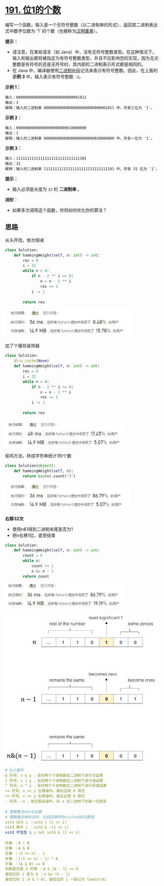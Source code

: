 # [191. 位1的个数](https://leetcode-cn.com/problems/number-of-1-bits/)

编写一个函数，输入是一个无符号整数（以二进制串的形式），返回其二进制表达式中数字位数为 '1' 的个数（也被称为[汉明重量](https://baike.baidu.com/item/汉明重量)）。

 

**提示：**

- 请注意，在某些语言（如 Java）中，没有无符号整数类型。在这种情况下，输入和输出都将被指定为有符号整数类型，并且不应影响您的实现，因为无论整数是有符号的还是无符号的，其内部的二进制表示形式都是相同的。
- 在 Java 中，编译器使用[二进制补码](https://baike.baidu.com/item/二进制补码/5295284)记法来表示有符号整数。因此，在上面的 **示例 3** 中，输入表示有符号整数 `-3`。

 

**示例 1：**

```
输入：00000000000000000000000000001011
输出：3
解释：输入的二进制串 00000000000000000000000000001011 中，共有三位为 '1'。
```

**示例 2：**

```
输入：00000000000000000000000010000000
输出：1
解释：输入的二进制串 00000000000000000000000010000000 中，共有一位为 '1'。
```

**示例 3：**

```
输入：11111111111111111111111111111101
输出：31
解释：输入的二进制串 11111111111111111111111111111101 中，共有 31 位为 '1'。
```

 

**提示：**

- 输入必须是长度为 `32` 的 **二进制串** 。



 

**进阶**：

- 如果多次调用这个函数，你将如何优化你的算法？

## 思路

从头开找，依次相减

```python
class Solution:
    def hammingWeight(self, n: int) -> int:
        res = 0
        i = 32
        while n > 0:
            if n - 2 ** i >= 0:
                n = n - 2 ** i
                res += 1
            i -= 1

        return res
```

![image-20210322112925822](../img/image-20210322112925822.png)

加了个缓存装饰器

```python
class Solution:
    @lru_cache(None)
    def hammingWeight(self, n: int) -> int:
        res = 0
        i = 32
        while n > 0:
            if n - 2 ** i >= 0:
                n = n - 2 ** i
                res += 1
            i -= 1

        return res
```

![image-20210322114435934](../img/image-20210322114435934.png)

偷鸡方法，转成字符串统计1的个数

```python
class Solution(object):
    def hammingWeight(self, n):
        return bin(n).count("1")
```

![image-20210322114713163](../img/image-20210322114713163.png)

**右移32次**

- 使用n&1得到二进制末尾是否为1
- 把n右移1位，直至结束

```python
class Solution:
    def hammingWeight(self, n: int) -> int:
        count = 0
        while n:
            count += 1
            n &= n - 1
        return count
```

![image-20210322115046674](../img/image-20210322115046674.png)

![image.png](../img/1616376938-RVlYBN-image.png)



```yaml
# bit操作
& 符号，x & y ，会将两个十进制数在二进制下进行与运算
| 符号，x | y ，会将两个十进制数在二进制下进行或运算
^ 符号，x ^ y ，会将两个十进制数在二进制下进行异或运算
<< 符号，x << y 左移操作，最右边用 0 填充
>> 符号，x >> y 右移操作，最左边用 0 填充
~ 符号，~x ，按位取反操作，将 x 在二进制下的每一位取反

# 整数集合set位运算
# 整数集合做标志时，比如回溯时的visited标志数组
vstd 访问 i ：vstd | (1 << i)
vstd 离开 i ：vstd & ~(1 << i)
vstd 不包含 i : not vstd & (1 << i)

并集 ：A | B
交集 ：A & B
全集 ：(1 << n) - 1
补集 ：((1 << n) - 1) ^ A
子集 ：(A & B) == B
判断是否是 2 的幂 ：A & (A - 1) == 0
最低位的 1 变为 0 ：n &= (n - 1)
最低位的 1：A & (-A)，最低位的 1 一般记为 lowbit(A)
```